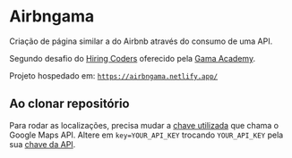 # Airbngama
Criação de página similar a do Airbnb através do consumo de uma API.

Segundo desafio do [Hiring Coders](https://hiringcoders.gama.academy/) oferecido pela [Gama Academy](https://gama.academy/).

Projeto hospedado em: [`https://airbngama.netlify.app/`](https://airbngama.netlify.app/)

## Ao clonar repositório

Para rodar as localizações, precisa mudar a [chave utilizada](https://github.com/karenngomes/airbngama/blob/master/index.html#L104) que chama o Google Maps API. Altere em `key=YOUR_API_KEY` trocando `YOUR_API_KEY` pela sua [chave da API](https://developers.google.com/maps/documentation/javascript/get-api-key?hl=pt-br).